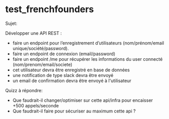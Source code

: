 # test_frenchfounders

Sujet:

Développer une API REST : 
- faire un endpoint pour l’enregistrement d’utilisateurs (nom/prénom/email unique/société/password).
- faire un endpoint de connexion (email/password) 
- faire un endpoint /me pour récupérer les informations du user connecté (nom/prenom/email/societe)
- cet utilisateur devra être enregistré en base de données
- une notification de type slack devra être envoyé
- un email de confirmation devra être envoyé à l'utilisateur

Quizz à répondre: 
- Que faudrait-il changer/optimiser sur cette api/infra pour encaisser +500 appels/seconde
- Que faudrait-il faire pour sécuriser au maximum cette api ?
